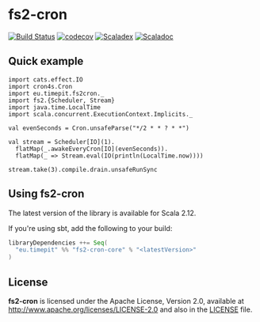 # fs2-cron
[![Build Status](https://travis-ci.org/fthomas/fs2-cron.svg?branch=master)](https://travis-ci.org/fthomas/fs2-cron)
[![codecov](https://codecov.io/gh/fthomas/fs2-cron/branch/master/graph/badge.svg)](https://codecov.io/gh/fthomas/fs2-cron)
[![Scaladex](https://index.scala-lang.org/fthomas/fs2-cron/latest.svg?color=blue)](https://index.scala-lang.org/fthomas/fs2-cron/fs2-cron-core)
[![Scaladoc](https://www.javadoc.io/badge/eu.timepit/fs2-cron-core_2.12.svg?color=blue&label=Scaladoc)](https://javadoc.io/doc/eu.timepit/fs2-cron-core_2.12)

## Quick example

```tut:silent
import cats.effect.IO
import cron4s.Cron
import eu.timepit.fs2cron._
import fs2.{Scheduler, Stream}
import java.time.LocalTime
import scala.concurrent.ExecutionContext.Implicits._
```
```tut:book
val evenSeconds = Cron.unsafeParse("*/2 * * ? * *")

val stream = Scheduler[IO](1).
  flatMap(_.awakeEveryCron[IO](evenSeconds)).
  flatMap(_ => Stream.eval(IO(println(LocalTime.now))))

stream.take(3).compile.drain.unsafeRunSync
```

## Using fs2-cron

The latest version of the library is available for Scala 2.12.

If you're using sbt, add the following to your build:
```sbt
libraryDependencies ++= Seq(
  "eu.timepit" %% "fs2-cron-core" % "<latestVersion>"
)
```

## License

**fs2-cron** is licensed under the Apache License, Version 2.0, available at
http://www.apache.org/licenses/LICENSE-2.0 and also in the
[LICENSE](https://github.com/fthomas/status-page/blob/master/LICENSE) file.
